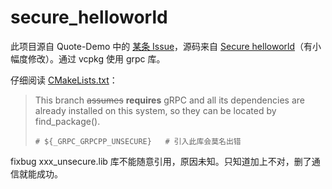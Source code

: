 # secure_helloworld

此项目源自 Quote-Demo 中的 [某条 Issue][1]，源码来自 [ Secure helloworld][2]（有小幅度修改）。通过 vcpkg 使用 grpc 库。

仔细阅读 [CMakeLists.txt][cm]：

> This branch ~~assumes~~ **requires** gRPC and all its dependencies are already installed on this system, so they can be located by find_package().
> 
> `# ${_GRPC_GRPCPP_UNSECURE}	# 引入此库会莫名出错`

fixbug xxx_unsecure.lib 库不能随意引用，原因未知。只知道加上不对，删了通信就能成功。


[1]:https://github.com/tnie/quote-demo/issues/9
[2]:https://github.com/grpc/grpc/issues/9593#issuecomment-277946137
[cm]:CMakeLists.txt
